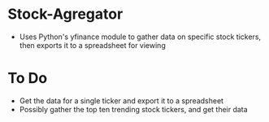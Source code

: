 # Stock-Agregator
- Uses Python's yfinance module to gather data on specific stock tickers, then exports it to a spreadsheet for viewing

# To Do
- Get the data for a single ticker and export it to a spreadsheet
- Possibly gather the top ten trending stock tickers, and get their data 
